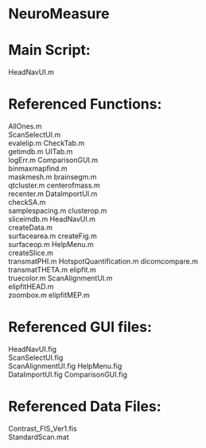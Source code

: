 # NeuroMeasure

# Main Script: 
HeadNavUI.m

# Referenced Functions:
AllOnes.m		
ScanSelectUI.m		
evalelip.m
CheckTab.m		
getimdb.m
UITab.m			
logErr.m
ComparisonGUI.m		
binmaxmapfind.m		
maskmesh.m
brainsegm.m		
qtcluster.m
centerofmass.m		
recenter.m
DataImportUI.m		
checkSA.m		
samplespacing.m
clusterop.m		
sliceimdb.m
HeadNavUI.m		
createData.m		
surfacearea.m
createFig.m		
surfaceop.m
HelpMenu.m		
createSlice.m		
transmatPHI.m
HotspotQuantification.m	
dicomcompare.m		
transmatTHETA.m
elipfit.m		
truecolor.m
ScanAlignmentUI.m	
elipfitHEAD.m		
zoombox.m
elipfitMEP.m

# Referenced GUI files:
HeadNavUI.fig	
ScanSelectUI.fig	
ScanAlignmentUI.fig
HelpMenu.fig	
DataImportUI.fig
ComparisonGUI.fig	

# Referenced Data Files:
Contrast_FIS_Ver1.fis	
StandardScan.mat	
